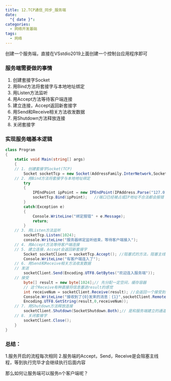 ```yaml
---
title: 12.TCP通信_同步_服务端
date:
  "{ date }": 
categories:
  - 网络开发基础
tags:
  - 网络
---
```

 创建一个服务端，直接在VSstdio2019上面创建一个控制台应用程序即可
 
### 服务端需要做的事情
1. 创建套接字Socket
2. 用Bind方法将套接字与本地地址绑定
3. 用Listen方法监听
4. 用Accept方法等待客户端连接
5. 建立连接，Accept返回新套接字
6. 用Send和Receive相关方法收发数据
7. 用Shutdown方法释放连接
8. 关闭套接字
### 实现服务端基本逻辑
```C#
class Program
{
	static void Main(string[] args)
	{
	// 1. 创建套接字Socket(TCP)
		Socket socketTcp = new Socket(AddressFamily.InterNetwork,SocketType.Stream,ProtocolType.Tcp);
	// 2. 用Bind方法将套接字与本地地址绑定
		try
		{
			IPEndPoint ipPoint = new IPEndPoint(IPAddress.Parse("127.0.0.1"),8080);
			socketTcp.Bind(ipPoint);   //端口已经被占或IP地址不合法都会报错			
		}
		catch(Exception e)
		{
			Console.WriteLine("绑定报错" + e.Message);
			return;
		}
	// 3. 用Listen方法监听
		socketTcp.Listen(1024);
		console.WriteLine("服务器绑定监听结束，等待客户端接入");
	// 4. 用Accept方法等待客户端连接
	// 5. 建立连接，Accept会返回新套接字
		Socket socketClient = socketTcp.Accept(); //阻塞式的方法，阻塞主线程直到连接上。
		Console.WriteLine("有客户端连入了");
	// 6. 用Send和Receive相关方法收发数据
	// 发送
		socketClient.Send(Encoding.UTF8.GetBytes("欢迎连入服务端"));
	// 接受
		byte[] result = new byte[1024];// 先分配一定空间，缓存容器
		// 这个Receive有种直接将信息塞进result的感觉
		int receiveNum = socketClient.Receive(result); //会返回一个接受到的字节数
		Console.WriteLine("接收到了{0}发来的消息：{1}",socketClient.RemoteEndPoint.ToString(),
		Encoding.UTF8.GetString(result,0,receiveNum));
	// 7. 用Shutdown方法释放连接
		socketClient.Shutdown(SocketShutdown.Both);// 是和服务端建立的通道
	// 8. 关闭套接字
		socketClient.Close();
	}
}
```
### 总结：
1.服务开启的流程每次相同
2.服务端的Accept，Send，Receive是会阻塞主线程，等到执行完毕才会继续执行后面内容

那么如何让服务端可以服务n个客户端呢？
